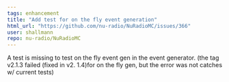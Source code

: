 ```yaml
---
tags: enhancement
title: "Add test for on the fly event generation"
html_url: "https://github.com/nu-radio/NuRadioMC/issues/366"
user: shallmann
repo: nu-radio/NuRadioMC
---
```


A test is missing to test on the fly event gen in the event generator. 
(the tag v2.1.3 failed (fixed in v2. 1.4)for on the fly gen, but the error was not catches w/ current tests) 